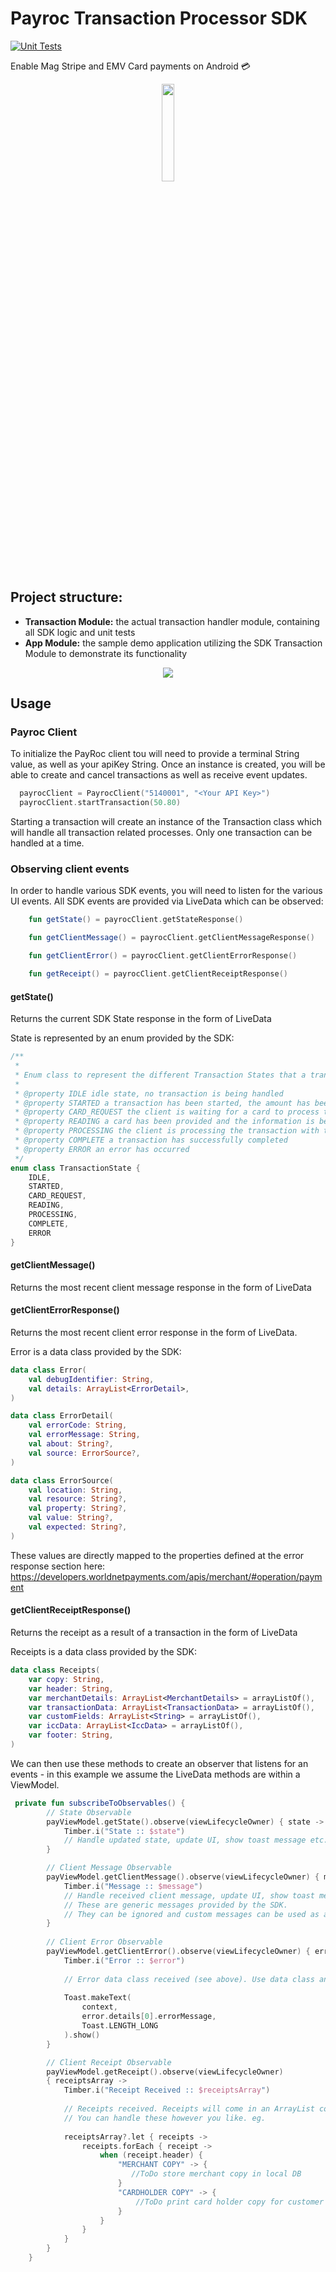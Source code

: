 # Payroc Transaction Processor SDK
[![Unit Tests](https://github.com/Oliver-Zimmerman/payroc/actions/workflows/dispatch_unit_tests.yml/badge.svg)](https://github.com/Oliver-Zimmerman/payroc/actions/workflows/dispatch_unit_tests.yml)

Enable Mag Stripe and EMV Card payments on Android :credit_card:

<p align="center">
   <img align="center" width="20%" height="20%" src="https://user-images.githubusercontent.com/9112652/190905411-5bf6f52f-2ab5-42d0-a853-17d802b2a24b.gif">
</p>


## Project structure: 

- **Transaction Module:** the actual transaction handler module, containing all SDK logic and unit tests
- **App Module:** the sample demo application utilizing the SDK Transaction Module to demonstrate its functionality

<p align="center">
   <img align="center" src="https://user-images.githubusercontent.com/9112652/190907673-d3b9ce49-a5f4-4f3a-95eb-b9c0afa0a4c8.png">
</p>

 ## Usage
 
 ### Payroc Client
 
To initialize the PayRoc client tou will need to provide a terminal String value, as well as your apiKey String. Once an instance is created, you will be able to create and cancel transactions as well as receive event updates. 

```kotlin
  payrocClient = PayrocClient("5140001", "<Your API Key>")
  payrocClient.startTransaction(50.80)
```

Starting a transaction will create an instance of the Transaction class which will handle all transaction related processes. Only one transaction can be handled at a time. 

### Observing client events

In order to handle various SDK events, you will need to listen for the various UI events. All SDK events are provided via LiveData which can be observed:

```kotlin
    fun getState() = payrocClient.getStateResponse()

    fun getClientMessage() = payrocClient.getClientMessageResponse()

    fun getClientError() = payrocClient.getClientErrorResponse()

    fun getReceipt() = payrocClient.getClientReceiptResponse()
``` 

#### getState()
Returns the current SDK State response in the form of LiveData

State is represented by an enum provided by the SDK:

```kotlin
/**
 *
 * Enum class to represent the different Transaction States that a transaction can be in.
 *
 * @property IDLE idle state, no transaction is being handled
 * @property STARTED a transaction has been started, the amount has been provided
 * @property CARD_REQUEST the client is waiting for a card to process the transaction
 * @property READING a card has been provided and the information is being read
 * @property PROCESSING the client is processing the transaction with the provided amount and card details
 * @property COMPLETE a transaction has successfully completed
 * @property ERROR an error has occurred
 */
enum class TransactionState {
    IDLE,
    STARTED,
    CARD_REQUEST,
    READING,
    PROCESSING,
    COMPLETE,
    ERROR
}
```

#### getClientMessage()
Returns the most recent client message response in the form of LiveData

#### getClientErrorResponse()
Returns the most recent client error response in the form of LiveData.

Error is a data class provided by the SDK:

```kotlin
data class Error(
    val debugIdentifier: String,
    val details: ArrayList<ErrorDetail>,
)

data class ErrorDetail(
    val errorCode: String,
    val errorMessage: String,
    val about: String?,
    val source: ErrorSource?,
)

data class ErrorSource(
    val location: String,
    val resource: String?,
    val property: String?,
    val value: String?,
    val expected: String?,
)
```

These values are directly mapped to the properties defined at the error response section here:
https://developers.worldnetpayments.com/apis/merchant/#operation/payment

#### getClientReceiptResponse()
Returns the receipt as a result of a transaction in the form of LiveData

Receipts is a data class provided by the SDK:

```kotlin
data class Receipts(
    var copy: String,
    var header: String,
    var merchantDetails: ArrayList<MerchantDetails> = arrayListOf(),
    var transactionData: ArrayList<TransactionData> = arrayListOf(),
    var customFields: ArrayList<String> = arrayListOf(),
    var iccData: ArrayList<IccData> = arrayListOf(),
    var footer: String,
)
```

We can then use these methods to create an observer that listens for an events - in this example we assume the LiveData methods are within a ViewModel.

```kotlin
 private fun subscribeToObservables() {
        // State Observable
        payViewModel.getState().observe(viewLifecycleOwner) { state ->
            Timber.i("State :: $state")
            // Handle updated state, update UI, show toast message etc. 
        }

        // Client Message Observable
        payViewModel.getClientMessage().observe(viewLifecycleOwner) { message ->
            Timber.i("Message :: $message")
            // Handle received client message, update UI, show toast message etc.  
            // These are generic messages provided by the SDK. 
            // They can be ignored and custom messages can be used as a result of getState() and getClientError() if preferred
        }
        
        // Client Error Observable
        payViewModel.getClientError().observe(viewLifecycleOwner) { error ->
            Timber.i("Error :: $error")
            
            // Error data class received (see above). Use data class and handle error. eg.
            
            Toast.makeText(
                context,
                error.details[0].errorMessage,
                Toast.LENGTH_LONG
            ).show()
        }

        // Client Receipt Observable
        payViewModel.getReceipt().observe(viewLifecycleOwner)
        { receiptsArray ->
            Timber.i("Receipt Received :: $receiptsArray")
            
            // Receipts received. Receipts will come in an ArrayList containing both the Merchant Copy as well as the Customer Copy
            // You can handle these however you like. eg. 
            
            receiptsArray?.let { receipts ->
                receipts.forEach { receipt ->
                    when (receipt.header) {
                        "MERCHANT COPY" -> {
                           //ToDo store merchant copy in local DB
                        }
                        "CARDHOLDER COPY" -> {
                            //ToDo print card holder copy for customer
                        }
                    }
                }
            }
        }
    }
```



